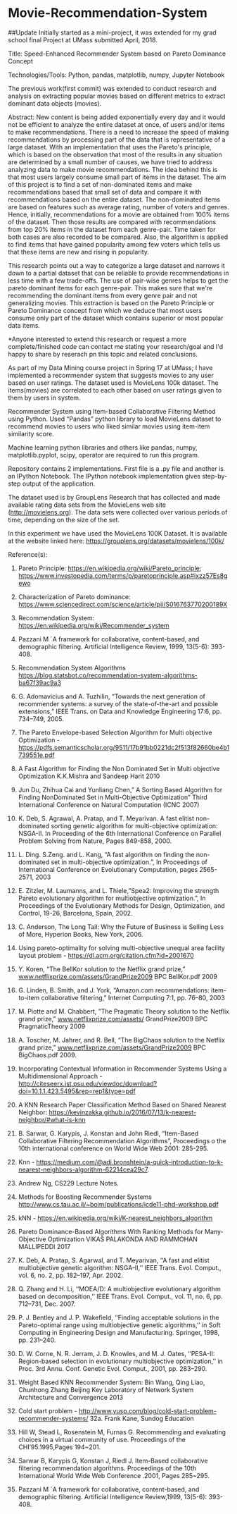 # Movie-Recommendation-System

##Update 
Initially started as a mini-project, it was extended for my grad school final Project at UMass submitted April, 2018.


Title: 
Speed-Enhanced Recommender System based on Pareto Dominance Concept  

Technologies/Tools:
Python, pandas, matplotlib, numpy, Jupyter Notebook

The previous work(first commit) was extended to conduct research and analysis on extracting popular movies based on different metrics to extract dominant data objects (movies).

Abstract:
New content is being added exponentially every day and it would not be efficient to analyze the entire dataset at once, of users and/or items to make recommendations. There is a need to increase the speed of making recommendations by processing part of the data that is representative of a large dataset. With an implementation that uses the Pareto's principle, which is based on the observation that most of the results in any situation are determined by a small number of causes, we have tried to address analyzing data to make movie recommendations. The idea behind this is that most users largely consume small part of items in the dataset. The aim of this project is to find a set of non-dominated items and make recommendations based that small set of data and compare it with recommendations based on the entire dataset. The non-dominated items are based on features such as average rating, number of voters and genres.  Hence, initially, recommendations for a movie are obtained from 100% items of the dataset. Then those results are compared with recommendations from top 20% items in the dataset from each genre-pair. Time taken for both cases are also recorded to be compared. Also, the algorithm is applied to find items that have gained popularity among few voters which tells us that these items are new and rising in popularity.


This research points out a way to categorize a large dataset and narrows it down to a partial dataset that can be reliable to provide recommendations in less time with a few trade-offs. The use of pair-wise genres helps to get the pareto dominant items for each genre-pair. This makes sure that we're recommending the dominant items from every genre pair and not generalizing movies. This extraction is based on the Pareto Principle or Pareto Dominance concept from which we deduce that most users consume only part of the dataset which contains superior or most popular data items.

*Anyone interested to extend this research or request a more complete/finished code can contact me stating your research/goal and I'd happy to share by reserach pn this topic and related conclusions.

As part of my Data Mining course project in Spring 17 at UMass; I have implemented a recommender system that suggests movies to any user based on user ratings. The dataset used is MovieLens 100k dataset. The items(movies) are correlated to each other based on user ratings given to them by users in system.

Recommender System using Item-based Collaborative Filtering Method using Python. Used “Pandas” python library to load MovieLens dataset to recommend movies to users who liked similar movies using item-item similarity score.

Machine learning python libraries and others like pandas, numpy, matplotlib.pyplot, scipy, operator are required to run this program.

Repository contains 2 implementations. First file is a .py file and another is an IPython Notebook. The IPython notebook implementation gives step-by-step output of the application.

The dataset used is by GroupLens Research that has collected and made available rating data sets from
the MovieLens web site (http://movielens.org). The data sets were collected over various periods of time,
depending on the size of the set.

In this experiment we have used the MovieLens 100K Dataset. It is available at the website linked here:
https://grouplens.org/datasets/movielens/100k/

Reference(s):
1.	Pareto Principle: https://en.wikipedia.org/wiki/Pareto_principle; https://www.investopedia.com/terms/p/paretoprinciple.asp#ixzz57Es8gewo
2.	Characterization of Pareto dominance: https://www.sciencedirect.com/science/article/pii/S016763770200189X
3.	Recommendation System: https://en.wikipedia.org/wiki/Recommender_system
4.	Pazzani M ˊA framework for collaborative, content-based, and demographic filtering. Artificial Intelligence Review, 1999, 13(5-6): 393-408.
5.	Recommendation System Algorithms
https://blog.statsbot.co/recommendation-system-algorithms-ba67f39ac9a3
6.	G. Adomavicius and A. Tuzhilin, “Towards the next generation of recommender systems: a survey of the state-of-the-art and possible extensions,” IEEE Trans. on Data and Knowledge Engineering 17:6, pp. 734–749, 2005.
7.	The Pareto Envelope-based Selection Algorithm for Multi objective Optimization - https://pdfs.semanticscholar.org/9511/17b91bb0221dc2f513f82660be4b1739551e.pdf
8.	 A Fast Algorithm for Finding the Non Dominated Set in Multi objective Optimization K.K.Mishra and Sandeep Harit 2010 
9.	Jun Du, Zhihua Cai and Yunliang Chen,” A Sorting Based Algorithm for Finding NonDominated Set in Multi-Objective Optimization” Third International Conference on Natural Computation (ICNC 2007)
10.	K. Deb, S. Agrawal, A. Pratap, and T. Meyarivan. A fast elitist non-dominated sorting genetic algorithm for multi-objective optimization: NSGA-II. In Proceeding of the 6th International Conference on Parallel Problem Solving from Nature, Pages 849-858, 2000.  
11.	L. Ding. S.Zeng. and L. Kang, “A fast algorithm on finding the non-dominated set in multi-objective optimization.”, In Proceedings of International Conference on Evolutionary Computation, pages 2565-2571, 2003
12.	E. Zitzler, M. Laumanns, and L. Thiele,”Spea2: Improving the strength Pareto evolutionary algorithm for multiobjective optimization.”, In Proceedings of the Evolutionary Methods for Design, Optimization, and Control, 19-26, Barcelona, Spain, 2002. 
13.	 C. Anderson, The Long Tail: Why the Future of Business is Selling Less of More, Hyperion Books, New York, 2006.
14.	 Using pareto-optimality for solving multi-objective unequal area facility layout problem - https://dl.acm.org/citation.cfm?id=2001670
15.	Y. Koren, “The BellKor solution to the Netflix grand prize,” www.netflixprize.com/assets/GrandPrize2009 BPC BellKor.pdf 2009
16.	G. Linden, B. Smith, and J. York, “Amazon.com recommendations: item-to-item collaborative filtering,” Internet Computing 7:1, pp. 76–80, 2003
17.	M. Piotte and M. Chabbert, ”The Pragmatic Theory solution to the Netflix grand prize,” www.netflixprize.com/assets/ GrandPrize2009 BPC PragmaticTheory 2009
18.	A. Toscher, M. Jahrer, and R. Bell, “The BigChaos solution to the Netflix grand prize,” www.netflixprize.com/assets/GrandPrize2009 BPC BigChaos.pdf 2009. 
19.	Incorporating Contextual Information in Recommender Systems Using a Multidimensional Approach - http://citeseerx.ist.psu.edu/viewdoc/download?doi=10.1.1.423.5495&rep=rep1&type=pdf
20.	A KNN Research Paper Classification Method Based on Shared Nearest Neighbor: https://kevinzakka.github.io/2016/07/13/k-nearest-neighbor/#what-is-knn

21.	B. Sarwar, G. Karypis, J. Konstan and John Riedl, “Item-Based Collaborative Filtering Recommendation Algorithms”, Proceedings o the 10th international conference on World Wide Web 2001: 285-295.
22.	Knn - https://medium.com/@adi.bronshtein/a-quick-introduction-to-k-nearest-neighbors-algorithm-62214cea29c7.
23.	 Andrew Ng, CS229 Lecture Notes.
24.	Methods for Boosting Recommender Systems http://www.cs.tau.ac.il/~boim/publications/icde11-phd-workshop.pdf
25.	kNN - https://en.wikipedia.org/wiki/K-nearest_neighbors_algorithm
26.	Pareto Dominance-Based Algorithms With Ranking Methods for Many-Objective Optimization VIKAS PALAKONDA AND RAMMOHAN MALLIPEDDI 2017
27.	 K. Deb, A. Pratap, S. Agarwal, and T. Meyarivan, ‘‘A fast and elitist multiobjective genetic algorithm: NSGA-II,’’ IEEE Trans. Evol. Comput., vol. 6, no. 2, pp. 182–197, Apr. 2002.
28.	Q. Zhang and H. Li, ‘‘MOEA/D: A multiobjective evolutionary algorithm based on decomposition,’’ IEEE Trans. Evol. Comput., vol. 11, no. 6, pp. 712–731, Dec. 2007.
29.	P. J. Bentley and J. P. Wakefield, ‘‘Finding acceptable solutions in the Pareto-optimal range using multiobjective genetic algorithms,’’ in Soft Computing in Engineering Design and Manufacturing. Springer, 1998, pp. 231–240. 
30.	 D. W. Corne, N. R. Jerram, J. D. Knowles, and M. J. Oates, ‘‘PESA-II: Region-based selection in evolutionary multiobjective optimization,’’ in Proc. 3rd Annu. Conf. Genetic Evol. Comput., 2001, pp. 283–290.
31.	Weight Based KNN Recommender System: Bin Wang, Qing Liao, Chunhong Zhang Beijing Key Laboratory of Network System Architecture and Convergence 2013
32.	Cold start problem - http://www.yusp.com/blog/cold-start-problem-recommender-systems/
32a. Frank Kane, Sundog Education
33.	Hill W, Stead L, Rosenstein M, Furnas G. Recommending and evaluating choices in a virtual community of use. Proceedings of the CHI’95.1995,Pages 194~201.
34.	Sarwar B, Karypis G, Konstan J, Riedl J. Item-Based collaborative filtering recommendation algorithms. Proceedings of the 10th International World Wide Web Conference .2001, Pages 285~295.
35.	 Pazzani M ˊA framework for collaborative, content-based, and demographic filtering. Artificial Intelligence Review,1999, 13(5-6): 393-408.

